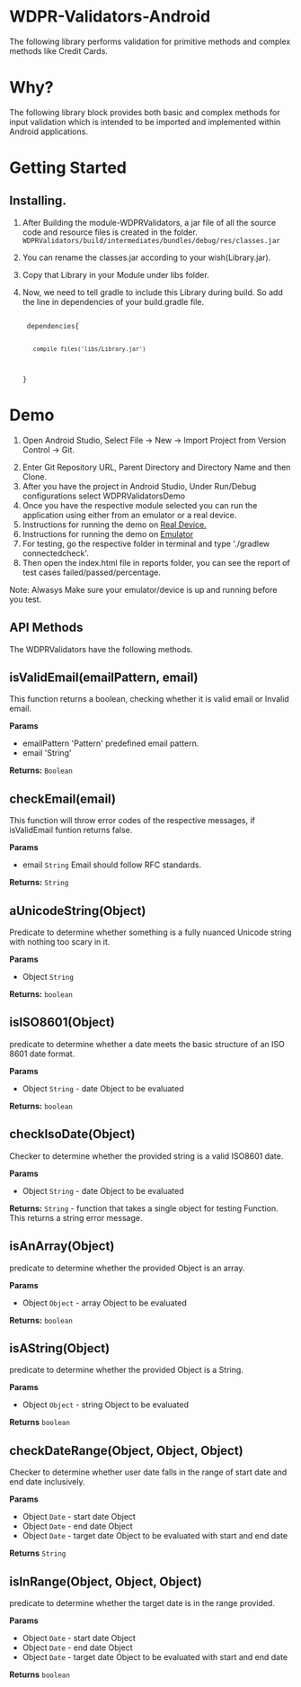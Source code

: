 # WDPR-Validators-Android

The following library performs validation for primitive methods and complex methods like Credit Cards.

# Why?

The following library block provides both basic and complex methods for input validation which is intended to be imported and implemented within Android applications.

# Getting Started

## Installing.
1. After Building the module-WDPRValidators, a jar file of all the source code and resource files is created in the folder.
   `WDPRValidators/build/intermediates/bundles/debug/res/classes.jar`
2. You can rename the classes.jar according to your wish(Library.jar). 
3. Copy that Library in your Module under libs folder.
4. Now, we need to tell gradle to include this Library during build. So add the line in dependencies of your build.gradle       file.
   <p>
   <code>
    dependencies{
      
          compile files('libs/Library.jar')
    }
    </code>
    </p>

# Demo
1. Open Android Studio, Select File -> New -> Import Project from Version Control -> Git.</p>
2. Enter Git Repository URL, Parent Directory and Directory Name and then Clone.
3. After you have the project in Android Studio, Under Run/Debug configurations select WDPRValidatorsDemo
4. Once you have the respective module selected you can run the application using either from an emulator or a real device.
5. Instructions for running the demo on [Real Device.](http://developer.android.com/training/basics/firstapp/running-app.html#RealDevice)
6. Instructions for running the demo on [Emulator](http://developer.android.com/training/basics/firstapp/running-app.html#Emulator)
7. For testing, go the respective folder in terminal and type './gradlew connectedcheck'.
8. Then open the index.html file in reports folder, you can see the report of test cases failed/passed/percentage.

Note: Alwasys Make sure your emulator/device is up and running before you test.

## API Methods

The WDPRValidators have the following methods.

## isValidEmail(emailPattern, email)

This function returns a boolean, checking whether it is valid email or Invalid email.

**Params**
- emailPattern 'Pattern' predefined email pattern.
- email 'String'

**Returns:** `Boolean`


## checkEmail(email)

This function will throw error codes of the respective messages, if isValidEmail funtion returns false.

**Params**
- email `String` Email should follow RFC standards.

**Returns:** `String`


## aUnicodeString(Object)

Predicate to determine whether something is a fully nuanced Unicode string with nothing too scary in it.

**Params**
- Object `String`

**Returns:** `boolean`

## isISO8601(Object)

predicate to determine whether a date meets the basic structure of an ISO 8601 date format.

**Params**
- Object `String` - date Object to be evaluated

**Returns:** `boolean`

## checkIsoDate(Object)

Checker to determine whether the provided string is a valid ISO8601 date.

**Params**
- Object `String` - date Object to be evaluated

**Returns:** `String` - function that takes a single object for testing Function. This returns a string error message.

## isAnArray(Object)

predicate to determine whether the provided Object is an array.

**Params**
- Object `Object` - array Object to be evaluated

**Returns:** `boolean` 


## isAString(Object)

predicate to determine whether the provided Object is a String.

**Params**
- Object `Object` - string Object to be evaluated

**Returns** `boolean`


## checkDateRange(Object, Object, Object)

Checker to determine whether user date falls in the range of start date and end date inclusively.

**Params**
- Object `Date` - start date Object
- Object `Date` - end date Object
- Object `Date` - target date Object to be evaluated with start and end date

**Returns** `String`

## isInRange(Object, Object, Object)

predicate to determine whether the target date is in the range provided.

**Params**
- Object `Date` - start date Object
- Object `Date` - end date Object
- Object `Date` - target date Object to be evaluated with start and end date

**Returns** `boolean`
